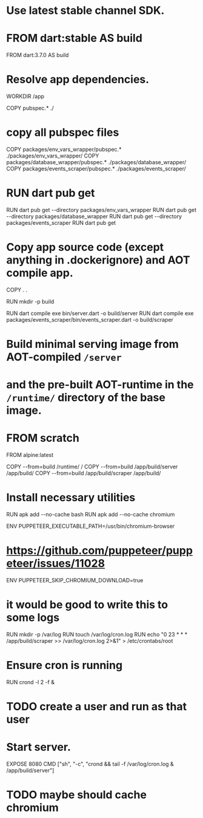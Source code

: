 # Use latest stable channel SDK.
# FROM dart:stable AS build
FROM dart:3.7.0 AS build

# Resolve app dependencies.
WORKDIR /app

COPY pubspec.* ./

# copy all pubspec files
COPY packages/env_vars_wrapper/pubspec.* ./packages/env_vars_wrapper/
COPY packages/database_wrapper/pubspec.* ./packages/database_wrapper/
COPY packages/events_scraper/pubspec.* ./packages/events_scraper/

# RUN dart pub get
RUN dart pub get --directory packages/env_vars_wrapper
RUN dart pub get --directory packages/database_wrapper
RUN dart pub get --directory packages/events_scraper
RUN dart pub get

# Copy app source code (except anything in .dockerignore) and AOT compile app.
COPY . .

RUN mkdir -p build

RUN dart compile exe bin/server.dart -o build/server
RUN dart compile exe packages/events_scraper/bin/events_scraper.dart -o build/scraper

# Build minimal serving image from AOT-compiled `/server`
# and the pre-built AOT-runtime in the `/runtime/` directory of the base image.
# FROM scratch
FROM alpine:latest

COPY --from=build /runtime/ /
COPY --from=build /app/build/server /app/build/
COPY --from=build /app/build/scraper /app/build/

# Install necessary utilities
RUN apk add --no-cache bash
RUN apk add --no-cache chromium

ENV PUPPETEER_EXECUTABLE_PATH=/usr/bin/chromium-browser
# https://github.com/puppeteer/puppeteer/issues/11028
ENV PUPPETEER_SKIP_CHROMIUM_DOWNLOAD=true

# it would be good to write this to some logs
RUN mkdir -p /var/log
RUN touch /var/log/cron.log
RUN echo "0 23 * * * /app/build/scraper >> /var/log/cron.log 2>&1" > /etc/crontabs/root

# Ensure cron is running
RUN crond -l 2 -f &

# TODO create a user and run as that user

# Start server.
EXPOSE 8080
CMD ["sh", "-c", "crond && tail -f /var/log/cron.log & /app/build/server"]

# TODO maybe should cache chromium